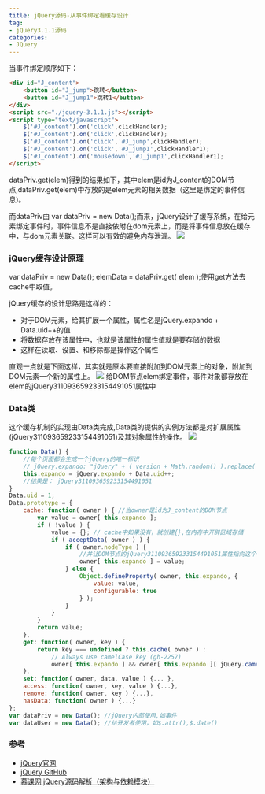 ```yaml
---
title: jQuery源码-从事件绑定看缓存设计
tag:
- jQuery3.1.1源码
categories:
- JQuery
---
```

当事件绑定顺序如下：
```html
<div id="J_content">
    <button id="J_jump">跳转</button>
    <button id="J_jump1">跳转1</button>
</div>
<script src="./jquery-3.1.1.js"></script>
<script type="text/javascript">
    $('#J_content').on('click',clickHandler);
    $('#J_content').on('click',clickHandler);
    $('#J_content').on('click','#J_jump',clickHandler);
    $('#J_content').on('click','#J_jump1',clickHandler1);
    $('#J_content').on('mousedown','#J_jump1',clickHandler1);
</script>
```
dataPriv.get(elem)得到的结果如下，其中elem是id为J_content的DOM节点,dataPriv.get(elem)中存放的是elem元素的相关数据（这里是绑定的事件信息)。

而dataPriv由 var dataPriv = new Data();而来，jQuery设计了缓存系统，在给元素绑定事件时，事件信息不是直接依附在dom元素上，而是将事件信息放在缓存中，与dom元素关联。这样可以有效的避免内存泄漏。
![](/images/jqueryData/QQ20170208-223553@2x.png)
<!-- more -->
### jQuery缓存设计原理
var dataPriv = new Data();
elemData = dataPriv.get( elem );使用get方法去cache中取值。

jQuery缓存的设计思路是这样的：
- 对于DOM元素，给其扩展一个属性，属性名是jQuery.expando + Data.uid++的值
- 将数据存放在该属性中，也就是该属性的属性值就是要存储的数据
- 这样在读取、设置、和移除都是操作这个属性

直观一点就是下面这样，其实就是原本要直接附加到DOM元素上的对象，附加到DOM元素一个新的属性上。
![](/images/jqueryData/QQ20170209-210553@2x.png)
给DOM节点elem绑定事件，事件对象都存放在elem的jQuery311093659233154491051属性中
### Data类
这个缓存机制的实现由Data类完成,Data类的提供的实例方法都是对扩展属性(jQuery311093659233154491051)及其对象属性的操作。
![](/images/jqueryData/QQ20170208-223615@2x.png)
```javascript
function Data() {
    //每个页面都会生成一个jQuery的唯一标识
    // jQuery.expando: "jQuery" + ( version + Math.random() ).replace( /\D/g, "" ),如jQuery31109365923315449105
    this.expando = jQuery.expando + Data.uid++;
    //结果是： jQuery311093659233154491051
}
Data.uid = 1;
Data.prototype = {
    cache: function( owner ) { //当owner是id为J_content的DOM节点
        var value = owner[ this.expando ];
        if ( !value ) {
            value = {}; // cache中如果没有，就创建{},在内存中开辟区域存储
            if ( acceptData( owner ) ) {
                if ( owner.nodeType ) {
                    //并让DOM节点的jQuery311093659233154491051属性指向这个内存区域
                    owner[ this.expando ] = value;
                } else {
                    Object.defineProperty( owner, this.expando, {
                        value: value,
                        configurable: true
                    } );
                }
            }
        }
        return value;
    },
    get: function( owner, key ) {
        return key === undefined ? this.cache( owner ) :
            // Always use camelCase key (gh-2257)
            owner[ this.expando ] && owner[ this.expando ][ jQuery.camelCase( key ) ];
    },
    set: function( owner, data, value ) {... },
    access: function( owner, key, value ) {...},
    remove: function( owner, key ) {...},
    hasData: function( owner ) {...}
};
var dataPriv = new Data(); //jQuery内部使用,如事件
var dataUser = new Data(); //给开发者使用，如$.attr(),$.date()
```
### 参考
- [jQuery官网](https://jquery.com/)
- [jQuery GitHub](https://github.com/jquery/jquery)
- [慕课网 jQuery源码解析（架构与依赖模块）](http://www.imooc.com/learn/172)

